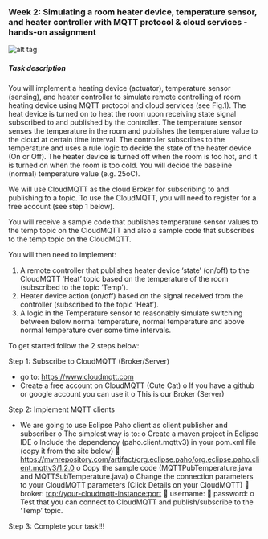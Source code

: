 ### Week 2: Simulating a room heater device, temperature sensor, and heater controller with MQTT protocol & cloud services - hands-on assignment

![alt tag](https://github.com/lmkr/dat159/blob/master/assets/lab2-fig1.png)

##### Task description
You will implement a heating device (actuator), temperature sensor (sensing), and heater controller to simulate remote controlling of room heating device using MQTT protocol and cloud services (see Fig.1). The heat device is turned on to heat the room upon receiving state signal subscribed to and published by the controller. The temperature sensor senses the temperature in the room and publishes the temperature value to the cloud at certain time interval. The controller subscribes to the temperature and uses a rule logic to decide the state of the heater device (On or Off). The heater device is turned off when the room is too hot, and it is turned on when the room is too cold. You will decide the baseline (normal) temperature value (e.g. 25oC).

We will use CloudMQTT as the cloud Broker for subscribing to and publishing to a topic. To use the CloudMQTT, you will need to register for a free account (see step 1 below).

You will receive a sample code that publishes temperature sensor values to the temp topic on the CloudMQTT and also a sample code that subscribes to the temp topic on the CloudMQTT.

You will then need to implement:
1.	A remote controller that publishes heater device ‘state’ (on/off) to the CloudMQTT ‘Heat’ topic based on the temperature of the room (subscribed to the topic ‘Temp’).
2.	Heater device action (on/off) based on the signal received from the controller (subscribed to the topic ‘Heat’).
3.	A logic in the Temperature sensor to reasonably simulate switching between below normal temperature, normal temperature and above normal temperature over some time intervals.

To get started follow the 2 steps below:

Step 1: Subscribe to CloudMQTT (Broker/Server)
-	go to: https://www.cloudmqtt.com
-	Create a free account on CloudMQTT (Cute Cat)
o	If you have a github or google account you can use it
o	This is our Broker (Server)

Step 2: Implement MQTT clients
-	We are going to use Eclipse Paho client as client publisher and subscriber
o	The simplest way is to:
o	Create a maven project in Eclipse IDE
o	Include the dependency (paho.client.mqttv3) in your pom.xml file (copy it from the site below)
	https://mvnrepository.com/artifact/org.eclipse.paho/org.eclipse.paho.client.mqttv3/1.2.0
o	Copy the sample code (MQTTPubTemperature.java and MQTTSubTemperature.java)
o	Change the connection parameters to your CloudMQTT parameters (Click Details on your CloudMQTT)
	broker: <tcp://your-cloudmqtt-instance:port>
	username: <username-from-cloudmqtt>
	password: <password-from-cloudmqtt>
o	Test that you can connect to CloudMQTT and publish/subscribe to the ‘Temp’ topic.

Step 3: Complete your task!!!
